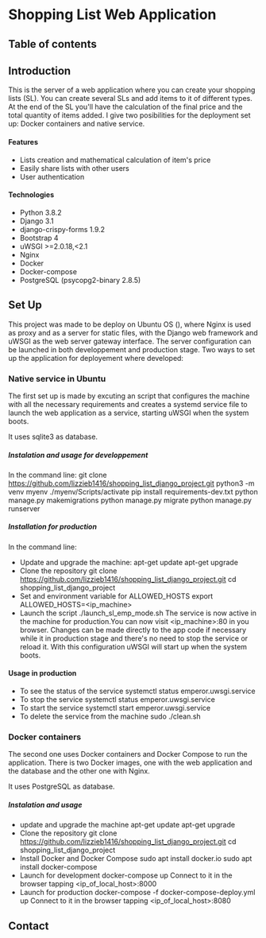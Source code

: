 # Shopping List Web Application 

## Table of contents 

## Introduction 
This is the server of a web application where you can create your shopping lists (SL). You can create several SLs and add items to it of different types. At the end of the SL you'll have the calculation of the final price and the total quantity of items added. I give two posibilities for the deployment set up: Docker containers and native service.

#### Features 
- Lists creation and mathematical calculation of item's price
- Easily share lists with other users
- User authentication 

#### Technologies 
- Python 3.8.2
- Django 3.1
- django-crispy-forms 1.9.2
- Bootstrap 4
- uWSGI >=2.0.18,<2.1
- Nginx
- Docker
- Docker-compose 
- PostgreSQL (psycopg2-binary 2.8.5)

## Set Up 
This project was made to be deploy on Ubuntu OS (), where Nginx is used as proxy and as a server for static files, with the Django web framework and uWSGI as the web server gateway interface. 
The server configuration can be launched in both developpement and production stage. Two ways to set up the application for deployement where developed: 

### Native service in Ubuntu 
The first set up is made by excuting an script that configures the machine with all the necessary requirements and creates a systemd service file to launch the web application as a service, starting uWSGI when the system boots.

It uses sqlite3 as database. 

##### Instalation and usage for developpement
In the command line: 
git clone https://github.com/lizzieb1416/shopping_list_django_project.git
python3 -m venv myenv
./myenv/Scripts/activate
pip install requirements-dev.txt
python manage.py makemigrations
python manage.py migrate
python manage.py runserver

##### Installation for production 
In the command line: 
- Update and upgrade the machine:
	apt-get update
	apt-get upgrade
- Clone the repository
  git clone https://github.com/lizzieb1416/shopping_list_django_project.git
  cd shopping_list_django_project
- Set and environment variable for ALLOWED_HOSTS
	export ALLOWED_HOSTS=<ip_machine>
- Launch the script
  ./launch_sl_emp_mode.sh
The service is now active in the machine for production.You can now visit <ip_machine>:80 in you browser. Changes can be made directly to the app code if necessary while it in production stage and there's no need to stop the service or reload it. With 	this configuration uWSGI will start up when the system boots.

#### Usage in production 
- To see the status of the service
  systemctl status emperor.uwsgi.service
- To stop the service
  systemctl status emperor.uwsgi.service
- To start the service
  systemctl start emperor.uwsgi.service
- To delete the service from the machine
  sudo ./clean.sh 

### Docker containers
The second one uses Docker containers and Docker Compose to run the application. There is two Docker images, one with the web application and the database and the other one with Nginx.

It uses PostgreSQL as database. 

##### Instalation and usage
- update and upgrade the machine
	apt-get update
	apt-get upgrade
- Clone the repository
  git clone https://github.com/lizzieb1416/shopping_list_django_project.git
  cd shopping_list_django_project
- Install Docker and Docker Compose
	sudo apt install docker.io
	sudo apt install docker-compose
- Launch for development
	docker-compose up
	Connect to it in the browser tapping <ip_of_local_host>:8000
- Launch for production 
	docker-compose -f docker-compose-deploy.yml up
	Connect to it in the browser tapping <ip_of_local_host>:8080


## Contact 
